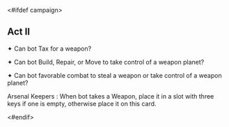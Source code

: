 <#ifdef campaign>
## Act II

✦ Can bot Tax for a weapon?

✦ Can bot Build, Repair, or Move to take control of a weapon planet?

✦ Can bot favorable combat to steal a weapon or take control of a weapon planet?

Arsenal Keepers
: When bot takes a Weapon, place it in a slot with three keys if one is empty, otherwise place it on this card.

<!-- TODO: become Outlaw, steal from Imperial Trust -->

<div class="pagebreak"> </div>
<#endif>
